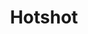 ---
layout: child_layout/cargo_categories_category
title: Hotshot
permalink: /cargo-categories/truck-transport/hotshot/
hero: /assets/img/content/hero/fullsize/18138110.jpg
side_nav_id: 3
hero_classes: is-fullscreen
content_type: cargo_item
---